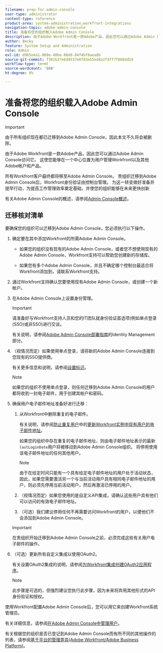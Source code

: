 ```yaml
---
filename: prep-for-admin-console
user-type: administrator
content-type: reference
product-area: system-administration;workfront-integrations
navigation-topic: adobe-admin-console
title: 准备将您的组织载入Adobe Admin Console
description: 由于Adobe Workfront是一款Adobe产品，因此您可以通过Adobe Admin Console访问它。 这使您能够在一个中心位置为用户管理Workfront以及其他Adobe帐户和产品。
author: Becky
feature: System Setup and Administration
role: Admin
exl-id: d9b5e4a1-069e-48be-80d0-84f4bf8aea8b
source-git-commit: f381b37e6d4537e6f83e55ed4a2f4ff7f868dd54
workflow-type: tm+mt
source-wordcount: '668'
ht-degree: 0%

---
```


# 准备将您的组织载入Adobe Admin Console

<!-- Audited: 12/2023 -->

<!--DELETE ME MARCH 2026-->

>[!IMPORTANT]
>
>由于所有组织现在都已迁移到Adobe Admin Console，因此本文不久将会被删除。

由于Adobe Workfront是一款Adobe产品，因此您可以通过Adobe Admin Console访问它。 这使您能够在一个中心位置为用户管理Workfront以及其他Adobe帐户和产品。

所有Workfront客户最终都将移至Adobe Admin Console。 贵组织迁移到Adobe Admin Console后，Workfront身份验证由控制台管理。 为这一转变做好准备并提早行动，为提高工作管理效率奠定基础，并使您的组织能够在未来更快创新

有关Adobe Admin Console的概述，请参阅[Admin Console概述](https://helpx.adobe.com/cn/enterprise/using/admin-console.html)。

## 迁移核对清单

要确保您的组织可以迁移到Adobe Admin Console，您必须执行以下操作。

1. 确定要在其中添加Workfront的所需Adobe Admin Console。

   * 如果您的组织没有现有的Adobe Admin Console，或者您不想使用现有的Adobe Admin Console，Workfront支持可以帮助您创建新的存储库。

   * 如果您有多个Adobe Admin Console，并且不确定哪个控制台最适合将Workfront添加到，请联系Workfront支持。

1. 通过Workfront支持确认您要使用现有Adobe Admin Console，或创建一个新帐户。

1. 在Adobe Admin Console上设置身份管理。

   >[!IMPORTANT]
   >
   >请准备好与Workfront支持人员和您的IT团队就身份验证首选项(例如单点登录(SSO)或非SSO)进行交谈。

   有关说明，请参阅[Adobe Admin Console部署指南](https://helpx.adobe.com/enterprise/using/deployment-planning.html)的Identity Management部分。

1. （视情况而定）如果使用单点登录，请将新的Adobe Admin Console连接到您现有的SSO提供商。

   有关更多信息和说明，请参阅[设置标识](https://helpx.adobe.com/cn/enterprise/using/set-up-identity.html)。

   >[!NOTE]
   >
   >如果您的组织不使用单点登录，则任何迁移到Adobe Admin Console的用户都将收到一封电子邮件，用于创建其帐户和密码。

1. 确保用户电子邮件地址准备好进行迁移：

   1. 从Workfront中删除重复的电子邮件。

      有关说明，请参阅[防止重复用户](/help/quicksilver/administration-and-setup/manage-workfront/security/prevent-duplicate-users.md#update-email-addresses-of-existing-users-in-your-workfront-instance)中的[更新Workfront实例中现有用户的电子邮件地址](/help/quicksilver/administration-and-setup/manage-workfront/security/prevent-duplicate-users.md)。

      如果您的组织中存在重复的电子邮件地址，则由电子邮件地址表示的最新`lastLoginDate`用户将被移动到Adobe Admin Console组织。 将停用使用该电子邮件地址的任何其他用户。

      >[!NOTE]
      >
      >由于在给定时间只能有一个具有给定电子邮件地址的用户处于活动状态，因此，如果您需要激活另一个与当前活动用户具有相同电子邮件地址的用户，则必须先停用当前活动用户，然后再激活已停用的用户。

   1. （视情况而定）如果您使用的是自定义API集成，请确认这些用户具有他们可以访问的有效电子邮件地址。

   1. （可选）我们建议停用任何不再需要访问Workfront的用户，以便他们不会添加到Adobe Admin Console。

   >[!IMPORTANT]
   >
   >在贵组织开始迁移到Adobe Admin Console之前，必须完成这些有关用户电子邮件的操作。

1. （可选）更新所有自定义集成以使用OAuth2。

   有关设置OAuth2集成的说明，请参阅[为Workfront集成创建OAuth2应用程序](../../administration-and-setup/configure-integrations/create-oauth-application.md)。

   >[!NOTE]
   >
   >此步骤是可选的，但强烈建议您执行此步骤，因为未来将弃用其他形式的API身份验证和授权。

使用Workfront配置Adobe Admin Console后，您可以用它来创建Workfront系统管理员。

有关详细信息，请参阅[在Adobe Admin Console中管理用户](../../administration-and-setup/add-users/create-and-manage-users/admin-console.md)。

有关根据您的组织是否已登记到Adobe Admin Console而有所不同的其他操作的列表，请参阅[基于平台的管理差异(Adobe Workfront/Adobe Business Platform)](../../administration-and-setup/get-started-wf-administration/actions-in-admin-console.md)。
